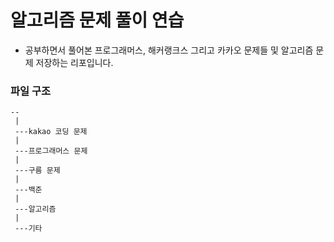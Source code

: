 # 알고리즘 문제 풀이 연습

- 공부하면서 풀어본 프로그래머스, 해커랭크스 그리고 카카오 문제들 및 알고리즘 문제 저장하는 리포입니다.

### 파일 구조

```
--
 |
 ---kakao 코딩 문제
 |
 ---프로그래머스 문제
 |
 ---구름 문제
 |
 ---백준
 |
 ---알고리즘
 |
 ---기타
```
